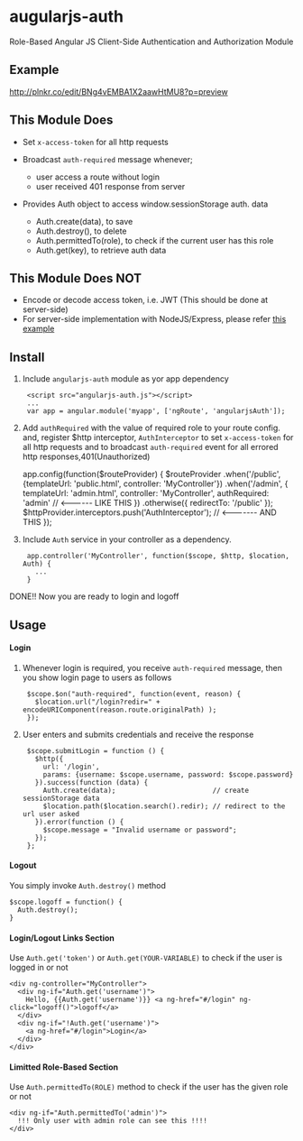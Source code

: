 augularjs-auth
==============

Role-Based Angular JS Client-Side Authentication and Authorization Module

Example
--------
http://plnkr.co/edit/BNg4vEMBA1X2aawHtMU8?p=preview


This Module Does
----------------

* Set `x-access-token` for all http requests

* Broadcast `auth-required` message whenever; 

  * user access a route without login
  * user received 401 response from server
  
* Provides Auth object to access window.sessionStorage auth. data

  * Auth.create(data), to save
  * Auth.destroy(), to delete
  * Auth.permittedTo(role), to check if the current user has this role
  * Auth.get(key), to retrieve auth data

This Module Does **NOT**
------------------------
* Encode or decode access token, i.e. JWT (This should be done at server-side)
* For server-side implementation with NodeJS/Express, please refer [this example](https://gist.github.com/allenhwkim/911e6dd6dbc1da197918)

Install
---------

1. Include `angularjs-auth` module as yor app dependency

        <script src="angularjs-auth.js"></script>
        ...
        var app = angular.module('myapp', ['ngRoute', 'angularjsAuth']);

2. Add `authRequired` with the value of required role to your route config.
  and, register $http interceptor, `AuthInterceptor` to set `x-access-token` for all http requests
  and to broadcast `auth-required` event for all errored http responses,401(Unauthorized)
  
      app.config(function($routeProvider) {
        $routeProvider
          .when('/public', {templateUrl: 'public.html', controller: 'MyController'}) 
          .when('/admin',  {
            templateUrl: 'admin.html',
            controller: 'MyController',
            authRequired: 'admin'  // <------ LIKE THIS
          }) 
          .otherwise({ redirectTo: '/public' });
        $httpProvider.interceptors.push('AuthInterceptor');   // <------- AND THIS
      });

3. Include `Auth` service in your controller as a dependency.

        app.controller('MyController', function($scope, $http, $location, Auth) { 
          ... 
        }
      
DONE!! Now you are ready to login and logoff

Usage
------
#### Login ####

1. Whenever login is required, you receive `auth-required` message, then you show login page to users as follows

        $scope.$on("auth-required", function(event, reason) {
          $location.url("/login?redir=" + encodeURIComponent(reason.route.originalPath) );
        });

2. User enters and submits credentials and receive the response  
      
        $scope.submitLogin = function () {
          $http({
            url: '/login', 
            params: {username: $scope.username, password: $scope.password}
          }).success(function (data) {
            Auth.create(data);                        // create sessionStorage data
            $location.path($location.search().redir); // redirect to the url user asked
          }).error(function () {
            $scope.message = "Invalid username or password";
          });
        };

#### Logout  ####

You simply invoke `Auth.destroy()` method

    $scope.logoff = function() {
      Auth.destroy();
    }

#### Login/Logout Links Section ####

Use `Auth.get('token')` or `Auth.get(YOUR-VARIABLE)` to check if the user is logged in or not

    <div ng-controller="MyController">
      <div ng-if="Auth.get('username')">
        Hello, {{Auth.get('username')}} <a ng-href="#/login" ng-click="logoff()">logoff</a>
      </div>
      <div ng-if="!Auth.get('username')">
        <a ng-href="#/login">Login</a>
      </div>
    </div>

#### Limitted Role-Based Section ####

Use `Auth.permittedTo(ROLE)` method to check if the user has the given role or not

    <div ng-if="Auth.permittedTo('admin')">
      !!! Only user with admin role can see this !!!!
    </div>
    

